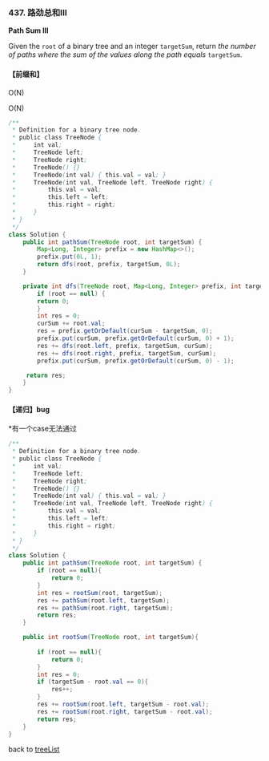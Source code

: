 ### 437. 路劲总和III

**Path Sum III**

Given the `root` of a binary tree and an integer `targetSum`, return *the number of paths where the sum of the values along the path equals* `targetSum`.



#### 【前缀和】

O(N)

O(N)

```java
/**
 * Definition for a binary tree node.
 * public class TreeNode {
 *     int val;
 *     TreeNode left;
 *     TreeNode right;
 *     TreeNode() {}
 *     TreeNode(int val) { this.val = val; }
 *     TreeNode(int val, TreeNode left, TreeNode right) {
 *         this.val = val;
 *         this.left = left;
 *         this.right = right;
 *     }
 * }
 */
class Solution {
    public int pathSum(TreeNode root, int targetSum) {
        Map<Long, Integer> prefix = new HashMap<>();
        prefix.put(0L, 1);
        return dfs(root, prefix, targetSum, 0L);
    }

    private int dfs(TreeNode root, Map<Long, Integer> prefix, int targetSum, long curSum){
        if (root == null) {
        return 0;
        }
        int res = 0;
        curSum += root.val;
        res = prefix.getOrDefault(curSum - targetSum, 0);
        prefix.put(curSum, prefix.getOrDefault(curSum, 0) + 1);
        res += dfs(root.left, prefix, targetSum, curSum);
        res += dfs(root.right, prefix, targetSum, curSum);
        prefix.put(curSum, prefix.getOrDefault(curSum, 0) - 1);

     return res;
    }
}
```



#### 【递归】bug

*有一个case无法通过

```java
/**
 * Definition for a binary tree node.
 * public class TreeNode {
 *     int val;
 *     TreeNode left;
 *     TreeNode right;
 *     TreeNode() {}
 *     TreeNode(int val) { this.val = val; }
 *     TreeNode(int val, TreeNode left, TreeNode right) {
 *         this.val = val;
 *         this.left = left;
 *         this.right = right;
 *     }
 * }
 */
class Solution {
    public int pathSum(TreeNode root, int targetSum) {
        if (root == null){
            return 0;
        }
        int res = rootSum(root, targetSum);
        res += pathSum(root.left, targetSum);
        res += pathSum(root.right, targetSum);
        return res;
    }

    public int rootSum(TreeNode root, int targetSum){
        
        if (root == null){
            return 0;
        }
        int res = 0;
        if (targetSum - root.val == 0){   
            res++;
        }
        res += rootSum(root.left, targetSum - root.val);
        res += rootSum(root.right, targetSum - root.val);
        return res;
    }
}

```



back to [treeList](https://github.com/xiaoshuzhao/leetcode-notes-java/blob/main/%E6%95%B0%E6%8D%AE%E7%BB%93%E6%9E%84/%E4%BA%8C%E5%8F%89%E6%A0%91/Tree%20list.md)
